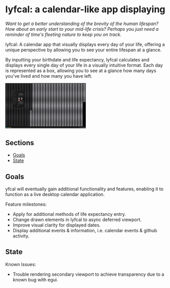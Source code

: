 # lyfcal: a calendar-like app displaying 

*Want to get a better understanding of the brevity of the human lifespan? How about an early start to your mid-life crisis? Perhaps you just need a reminder of time's fleeting nature to keep you on track.*

lyfcal: A calendar app that visually displays every day of your life, offering a unique perspective by allowing you to see your entire lifespan at a glance.

By inputting your birthdate and life expectancy, lyfcal calculates and displays every single day of your life in a visually intuitive format. Each day is represented as a box, allowing you to see at a glance how many days you've lived and how many you have left.


<img src="src/assets/screenshot214800.png" width="50%">

## Sections

- [Goals](#Goals)
- [State](#State)

## Goals

yfcal will eventually gain additional functionality and features, enabling it to function as a live desktop calendar application.

Feature milestones:
- Apply for additional methods of life expectancy entry.
- Change drawn elements in lyfcal to async deferred viewport.
- Improve visual clarity for displayed dates.
- Display additional events & information, i.e. calendar events & github activity.


## State

Known Issues: 
- Trouble rendering secondary viewport to achieve transparency due to a known bug with egui.
